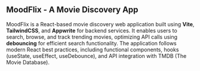 ## MoodFlix - A Movie Discovery App

MoodFlix is a React-based movie discovery web application built using **Vite**, **TailwindCSS**, and **Appwrite** for backend services. It enables users to search, browse, and track trending movies, optimizing API calls using **debouncing** for efficient search functionality. The application follows modern React best practices, including functional components, hooks (useState, useEffect, useDebounce), and API integration with TMDB (The Movie Database).
